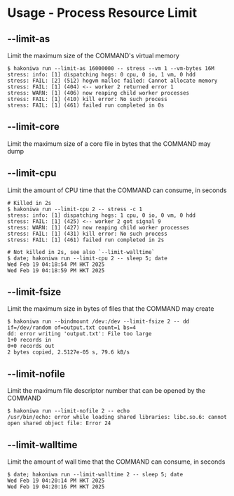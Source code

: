 # Usage - Process Resource Limit

## --limit-as

Limit the maximum size of the COMMAND's virtual memory

```console
$ hakoniwa run --limit-as 16000000 -- stress --vm 1 --vm-bytes 16M
stress: info: [1] dispatching hogs: 0 cpu, 0 io, 1 vm, 0 hdd
stress: FAIL: [2] (512) hogvm malloc failed: Cannot allocate memory
stress: FAIL: [1] (404) <-- worker 2 returned error 1
stress: WARN: [1] (406) now reaping child worker processes
stress: FAIL: [1] (410) kill error: No such process
stress: FAIL: [1] (461) failed run completed in 0s
```

## --limit-core

Limit the maximum size of a core file in bytes that the COMMAND may dump

## --limit-cpu

Limit the amount of CPU time that the COMMAND can consume, in seconds

```console
# Killed in 2s
$ hakoniwa run --limit-cpu 2 -- stress -c 1
stress: info: [1] dispatching hogs: 1 cpu, 0 io, 0 vm, 0 hdd
stress: FAIL: [1] (425) <-- worker 2 got signal 9
stress: WARN: [1] (427) now reaping child worker processes
stress: FAIL: [1] (431) kill error: No such process
stress: FAIL: [1] (461) failed run completed in 2s

# Not killed in 2s, see also `--limit-walltime`
$ date; hakoniwa run --limit-cpu 2 -- sleep 5; date
Wed Feb 19 04:18:54 PM HKT 2025
Wed Feb 19 04:18:59 PM HKT 2025
```

## --limit-fsize

Limit the maximum size in bytes of files that the COMMAND may create

```console
$ hakoniwa run --bindmount /dev:/dev --limit-fsize 2 -- dd if=/dev/random of=output.txt count=1 bs=4
dd: error writing 'output.txt': File too large
1+0 records in
0+0 records out
2 bytes copied, 2.5127e-05 s, 79.6 kB/s
```

## --limit-nofile

Limit the maximum file descriptor number that can be opened by the COMMAND

```console
$ hakoniwa run --limit-nofile 2 -- echo
/usr/bin/echo: error while loading shared libraries: libc.so.6: cannot open shared object file: Error 24
```

## --limit-walltime

Limit the amount of wall time that the COMMAND can consume, in seconds

```console
$ date; hakoniwa run --limit-walltime 2 -- sleep 5; date
Wed Feb 19 04:20:14 PM HKT 2025
Wed Feb 19 04:20:16 PM HKT 2025
```
